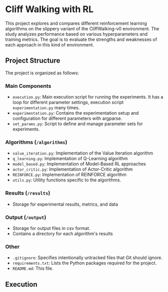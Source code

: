 # Cliff Walking with RL

This project explores and compares different reinforcement learning algorithms on the slippery variant of the CliffWalking-v0 environment. The study analyzes performance based on various hyperparameters and training metrics. The goal is to evaluate the strengths and weaknesses of each approach in this kind of environment.

## Project Structure

The project is organized as follows:

### Main Components
- `execution.py`: Main execution script for running the experiments. It has a loop for different parameter settings, execution script `experimentation.py` many times.
- `experimentation.py`: Contains the experimentation setup and configuration for different parameters with argparse.
- `set_params.py`: Script to define and manage parameter sets for experiments.

### Algorithms (`/algorithms`)
- `value_iteration.py`: Implementation of the Value Iteration algorithm
- `q_learning.py`: Implementation of Q-Learning algorithm
- `model_based.py`: Implementation of Model-Based RL approaches
- `actor_critic.py`: Implementation of Actor-Critic algorithm
- `REINFORCE.py`: Implementation of REINFORCE algorithm
- `utils.py`: Utility functions specific to the algorithms.

### Results (`/results`)
- Storage for experimental results, metrics, and data

### Output (`/output`)
- Storage for output files in csv format.
- Contains a directory for each algorithm's results

### Other
- `.gitignore`: Specifies intentionally untracked files that Git should ignore.
- `requirements.txt`: Lists the Python packages required for the project.
- `README.md`: This file.

## Execution
